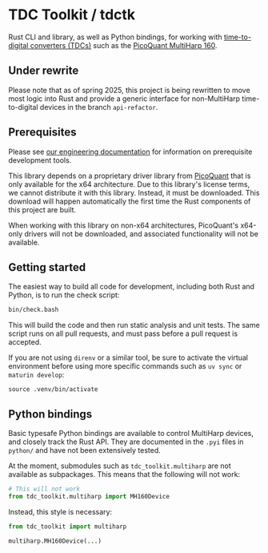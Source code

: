 # TDC Toolkit / tdctk

Rust CLI and library, as well as Python bindings, for working with [time-to-digital converters (TDCs)](https://en.wikipedia.org/wiki/Time-to-digital_converter) such as the [PicoQuant MultiHarp 160](https://www.picoquant.com/products/category/tcspc-and-time-tagging-modules/multiharp-160).


## Under rewrite

Please note that as of spring 2025, this project is being rewritten to move most logic into Rust and provide a generic interface for non-MultiHarp time-to-digital devices in the branch `api-refactor`.

## Prerequisites

Please see [our engineering documentation](https://github.com/moonshot-nagayama-pj/public-documents) for information on prerequisite development tools.

This library depends on a proprietary driver library from [PicoQuant](https://www.picoquant.com/) that is only available for the x64 architecture. Due to this library's license terms, we cannot distribute it with this library. Instead, it must be downloaded. This download will happen automatically the first time the Rust components of this project are built.

When working with this library on non-x64 architectures, PicoQuant's x64-only drivers will not be downloaded, and associated functionality will not be available.

## Getting started

The easiest way to build all code for development, including both Rust and Python, is to run the check script:

```sh
bin/check.bash
```

This will build the code and then run static analysis and unit tests. The same script runs on all pull requests, and must pass before a pull request is accepted.

If you are not using `direnv` or a similar tool, be sure to activate the virtual environment before using more specific commands such as `uv sync` or `maturin develop`:

```
source .venv/bin/activate
```

## Python bindings

Basic typesafe Python bindings are available to control MultiHarp devices, and closely track the Rust API. They are documented in the `.pyi` files in `python/` and have not been extensively tested.

At the moment, submodules such as `tdc_toolkit.multiharp` are not available as subpackages. This means that the following will not work:

```python
# This will not work
from tdc_toolkit.multiharp import MH160Device
```

Instead, this style is necessary:

```python
from tdc_toolkit import multiharp

multiharp.MH160Device(...)
```
